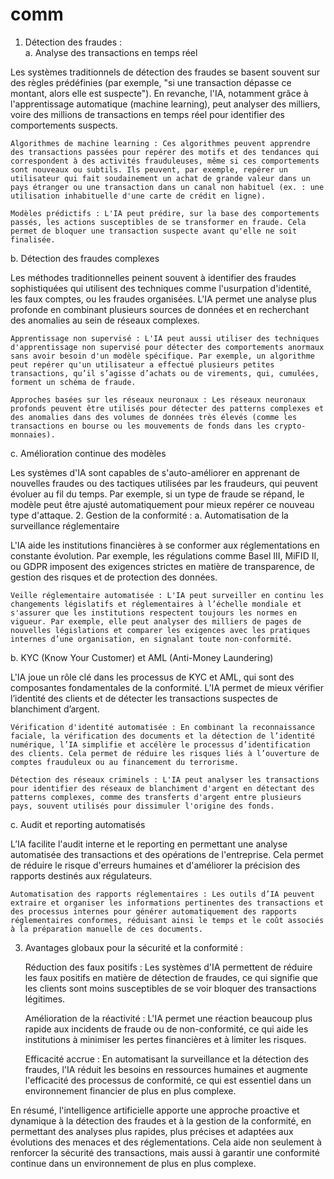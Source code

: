# comm

1. Détection des fraudes :  
a. Analyse des transactions en temps réel

Les systèmes traditionnels de détection des fraudes se basent souvent sur des règles prédéfinies (par exemple, "si une transaction dépasse ce montant, alors elle est suspecte"). En revanche, l'IA, notamment grâce à l'apprentissage automatique (machine learning), peut analyser des milliers, voire des millions de transactions en temps réel pour identifier des comportements suspects.

    Algorithmes de machine learning : Ces algorithmes peuvent apprendre des transactions passées pour repérer des motifs et des tendances qui correspondent à des activités frauduleuses, même si ces comportements sont nouveaux ou subtils. Ils peuvent, par exemple, repérer un utilisateur qui fait soudainement un achat de grande valeur dans un pays étranger ou une transaction dans un canal non habituel (ex. : une utilisation inhabituelle d'une carte de crédit en ligne).

    Modèles prédictifs : L'IA peut prédire, sur la base des comportements passés, les actions susceptibles de se transformer en fraude. Cela permet de bloquer une transaction suspecte avant qu'elle ne soit finalisée.

b. Détection des fraudes complexes

Les méthodes traditionnelles peinent souvent à identifier des fraudes sophistiquées qui utilisent des techniques comme l'usurpation d'identité, les faux comptes, ou les fraudes organisées. L'IA permet une analyse plus profonde en combinant plusieurs sources de données et en recherchant des anomalies au sein de réseaux complexes.

    Apprentissage non supervisé : L'IA peut aussi utiliser des techniques d'apprentissage non supervisé pour détecter des comportements anormaux sans avoir besoin d'un modèle spécifique. Par exemple, un algorithme peut repérer qu'un utilisateur a effectué plusieurs petites transactions, qu’il s’agisse d’achats ou de virements, qui, cumulées, forment un schéma de fraude.

    Approches basées sur les réseaux neuronaux : Les réseaux neuronaux profonds peuvent être utilisés pour détecter des patterns complexes et des anomalies dans des volumes de données très élevés (comme les transactions en bourse ou les mouvements de fonds dans les crypto-monnaies).

c. Amélioration continue des modèles

Les systèmes d'IA sont capables de s'auto-améliorer en apprenant de nouvelles fraudes ou des tactiques utilisées par les fraudeurs, qui peuvent évoluer au fil du temps. Par exemple, si un type de fraude se répand, le modèle peut être ajusté automatiquement pour mieux repérer ce nouveau type d'attaque.
2. Gestion de la conformité :
a. Automatisation de la surveillance réglementaire

L'IA aide les institutions financières à se conformer aux réglementations en constante évolution. Par exemple, les régulations comme Basel III, MiFID II, ou GDPR imposent des exigences strictes en matière de transparence, de gestion des risques et de protection des données.

    Veille réglementaire automatisée : L'IA peut surveiller en continu les changements législatifs et réglementaires à l’échelle mondiale et s'assurer que les institutions respectent toujours les normes en vigueur. Par exemple, elle peut analyser des milliers de pages de nouvelles législations et comparer les exigences avec les pratiques internes d’une organisation, en signalant toute non-conformité.

b. KYC (Know Your Customer) et AML (Anti-Money Laundering)

L'IA joue un rôle clé dans les processus de KYC et AML, qui sont des composantes fondamentales de la conformité. L’IA permet de mieux vérifier l’identité des clients et de détecter les transactions suspectes de blanchiment d’argent.

    Vérification d'identité automatisée : En combinant la reconnaissance faciale, la vérification des documents et la détection de l’identité numérique, l’IA simplifie et accélère le processus d’identification des clients. Cela permet de réduire les risques liés à l’ouverture de comptes frauduleux ou au financement du terrorisme.

    Détection des réseaux criminels : L'IA peut analyser les transactions pour identifier des réseaux de blanchiment d'argent en détectant des patterns complexes, comme des transferts d'argent entre plusieurs pays, souvent utilisés pour dissimuler l'origine des fonds.

c. Audit et reporting automatisés

L’IA facilite l'audit interne et le reporting en permettant une analyse automatisée des transactions et des opérations de l'entreprise. Cela permet de réduire le risque d'erreurs humaines et d'améliorer la précision des rapports destinés aux régulateurs.

    Automatisation des rapports réglementaires : Les outils d’IA peuvent extraire et organiser les informations pertinentes des transactions et des processus internes pour générer automatiquement des rapports réglementaires conformes, réduisant ainsi le temps et le coût associés à la préparation manuelle de ces documents.

3. Avantages globaux pour la sécurité et la conformité :

    Réduction des faux positifs : Les systèmes d'IA permettent de réduire les faux positifs en matière de détection de fraudes, ce qui signifie que les clients sont moins susceptibles de se voir bloquer des transactions légitimes.

    Amélioration de la réactivité : L'IA permet une réaction beaucoup plus rapide aux incidents de fraude ou de non-conformité, ce qui aide les institutions à minimiser les pertes financières et à limiter les risques.

    Efficacité accrue : En automatisant la surveillance et la détection des fraudes, l'IA réduit les besoins en ressources humaines et augmente l'efficacité des processus de conformité, ce qui est essentiel dans un environnement financier de plus en plus complexe.

En résumé, l'intelligence artificielle apporte une approche proactive et dynamique à la détection des fraudes et à la gestion de la conformité, en permettant des analyses plus rapides, plus précises et adaptées aux évolutions des menaces et des réglementations. Cela aide non seulement à renforcer la sécurité des transactions, mais aussi à garantir une conformité continue dans un environnement de plus en plus complexe.
